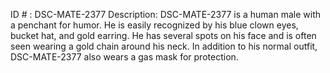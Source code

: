 ID # : DSC-MATE-2377
Description: DSC-MATE-2377 is a human male with a penchant for humor. He is easily recognized by his blue clown eyes, bucket hat, and gold earring. He has several spots on his face and is often seen wearing a gold chain around his neck. In addition to his normal outfit, DSC-MATE-2377 also wears a gas mask for protection.